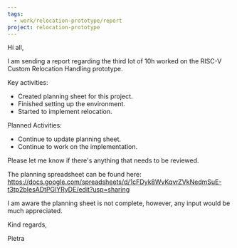 ```yaml
---
tags:
  - work/relocation-prototype/report
project: relocation-prototype
---
```

Hi all,  
  
I am sending a report regarding the third lot of 10h worked on the RISC-V  
Custom Relocation Handling prototype.  
  
Key activities:  
* Created planning sheet for this project.  
* Finished setting up the environment.  
* Started to implement relocation.  
  
Planned Activities:  
* Continue to update planning sheet.  
* Continue to work on the implementation.  
  
Please let me know if there's anything that needs to be reviewed.  
  
The planning spreadsheet can be found here:  
https://docs.google.com/spreadsheets/d/1cFDyk8WvKqvrZVkNedmSuE-t3tp2bIesADtPGlYRyDE/edit?usp=sharing  
  
I am aware the planning sheet is not complete, however, any input would be much appreciated.  
  
Kind regards,  
  
Pietra